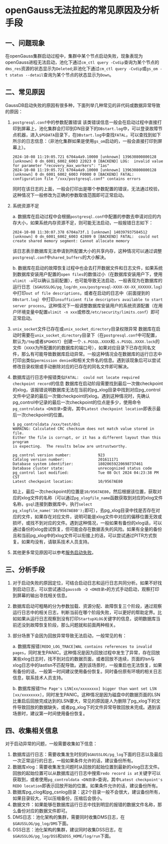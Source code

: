 # openGauss无法拉起的常见原因及分析手段

## 一、问题现象
在openGauss集群启动过程中，集群中某个节点启动失败，现象表现为openGauss进程无法启动，池化下通过`cm_ctl query -Cvdip`查询为某个节点的`dms_res`资源的状态显示为`Deleted`;非池化下通过`cm_ctl query -Cvdip`或`gs_om -t status --detail`查询为某个节点的状态显示为`Down`。

## 二、常见原因
GaussDB启动失败的原因有很多种，下面列举几种常见的非代码或数据异常导致的原因：
1.  `postgresql.conf`中的参数配置错误
    该类错误信息一般会在启动过程中直接打印到屏幕上，池化集群会打印到DN目录下的`DBstart.log`中，可以登录故障节点机器，进入`$PGDATA`目录下，在`DBstart.log`中查找`FATAL`，可以查找到如下所示的日志信息：（非池化集群如果是使用`gs_om`启动的，一般会直接打印到屏幕上）。
    ```shell
    2024-10-08 11:19:05.721 6704a4a9.10000 [unknown] 139630800800128 [unknown] 0 dn_6001_6002_6003 22023 0 [BACKEND] LOG:  invalid value for parameter "recovery_max_workers": "1as"
    2024-10-08 11:19:05.721 6704a4a9.10000 [unknown] 139630800800128 [unknown] 0 dn_6001_6002_6003 F0000 0 [BACKEND] FATAL:  configuration file "/xxx/postgresql.conf" contains errors
    ```
    同时在该日志的上面，一般会打印出是哪个参数配置的错误，无法通过校验，这种情况下一般修改为正确的参数取值范围即可正常启动。
2.  系统资源不足

    a. 数据库在启动过程中会根据`postgresql.conf`中配置的参数去申请对应的内存大小，如果系统内存资源不足，则可能无法启动，一般报错日志如下：
    ```shell
    2024-10-08 11:30:07.378 6704a73f.1 [unknown] 140397937584512 [unknown] 0 dn_6001_6002_6003 42809 0 [BACKEND] FATAL:  could not create shared memory segment: Cannot allocate memory
    ```
    该日志表示数据库无法申请到所配置大小的共享内存，这种情况可以通过调整`postgresql.conf`中`shared_buffers`的大小解决。

    b. 数据库在启动的故障恢复过程中也会去打开数据文件和日志文件，如果系统到数据库安装用户配置的`open files`的数值过小（在数据库安装用户下，使用`ulimit -a`可以确认当前配置），也可能导致无法启动，一般表现为在数据库的运行日志（`$GAUSSLOG/pg_log/dn_xxx/postgresql-XXXX-XX-XX_XXXXXX.log`）中打印`out of file descriptions`，或者在启动的日志中（前面提到的`DBstart.log`）中打印`insufficient file descriptors available to start server process`。这种情况下一般调整数据库安装用户的系统资源配置（在用户环境变量中配置`ulimit -n xxx`或修改`/etc/security/limits.conf`）即可正常启动。
3.  `unix_socket`文件已存在或`unix_socket_directory`目录权限异常
    数据库在启动时需要在`unix_socket_directory`目录下（在`postgresql.conf`中可配置，默认为`/tmp`或者`$PGHOST`）创建一个`.s.PGSQL.XXXX`和`.s.PGSQL.XXXX.lock`的文件（`XXXX`为所配置的的数据库的端口号），如果对应目录下已存在同名文件，那么有可能导致数据库启动异常。一般这种情况会在数据库的运行日志中打印出类似`permission denied`和相关文件名的信息。遇到该现象后可以尝试修改目录权限或手动删除对应的已存在的同名文件即可解决。
4.  数据库运行日志中报错类似`FATAL:  could not locate required checkpoint record`的信息
    数据库在启动阶段需要找到最后一次做checkpoint的xlog，该报错说明数据库无法在当前的pg_xlog目录中找到对应pg_control文件中记录的最后一次做checkpoint的xlog。遇到这种情况时，先确认pg_control中记录的最后一次checkpoint的位点是多少，使用命令`pg_controldata <DN目录>`查询，其中`Latest checkpoint location`即表示最后一次checkpoint的位置。
    ```shell
    $ pg_controldata /xxx/test/dn1
    WARNING: Calculated CRC checksum does not match value stored in file.
    Either the file is corrupt, or it has a different layout than this program
    is expecting.  The results below are untrustworthy.

    pg_control version number:            923
    Catalog version number:               201611171
    Database system identifier:           18020659220698737461
    Database cluster state:               unrecognized status code
    pg_control last modified:             Tue 08 Oct 2024 04:23:38 PM CST
    Latest checkpoint location:           10/9567AE80
    ```
    如上，最后一次checkpoint的位置是`10/9567AE80`，然后根据该位置，获取对应的xlog文件的名称（可以通过`pg_xlogfile_name`函数获取到对应的xlog文件名称，`gsql`连接到数据库中，执行`select pg_xlogfile_name('10/9567AE80');`即可），去pg_xlog目录中找是否存在对应的文件，如果存在对应文件，说明可能是xlog文件中对应的偏移位置无效或损坏，或找不到对应的文件。遇到这种情况，一般如果有备份的xlog话，可以通过备份的xlog尝试恢复，但可能会存在数据丢失的风险。如果有全量的备份且和当前pg_xlog中的xlog文件可以衔接上的话，可以尝试通过PITR方式恢复。如果均没有，请联系技术人员支持。
5.  其他更多常见原因可以参考[服务启动失败](./服务启动失败.md)。

## 三、分析手段
1.  对于启动失败的原因定位，可结合启动日志和运行日志共同分析。如果不好找到启动日志，可以尝试通过`gaussdb -D <DN目录>`的方式手动启动，观察打印到屏幕的输出寻找相关信息。
2.  数据库启动可粗略的分为参数加载、资源分配、故障恢复三个阶段，通过观察运行日志中的相关日志，判断当前在哪个阶段失败，可以更好的帮助定界。比如如果从运行日志观察到没有打印`StartupXLOG`关键字的信息，说明数据库当前还没到故障恢复阶段，那么问题就和前面两种相关。
3.  部分场景下会因为回放异常导致无法启动，一般常见的有：

    a. 数据库报错`[REDO_LOG_TRACE]WAL contains references to invalid pages`，同时发生PANIC。这种情况是因为回放过程中发生了异常，存在回放某些xlog日志时，找不到对应的数据页面，或者回放不连续，页面的lsn与xlog日志中的lastlsn不匹配导致。遇到该场景时，一般重启也无法恢复，如果有备份的话，一般第一时间建议使用备份恢复。同时备份原有环境的相关日志信息，联系技术人员支持。

    b. 数据库报错`The Page's LSN[xx/xxxxxxxx] bigger than want set LSN [xx/xxxxxxxx]`，同时发生PANIC。这种情况是因为磁盘中的数据页面的LSN比重启后回放完成达到的LSN要大，常见的原因是人为删除了pg_xlog下的文件导致回放的数据缺失，或者pg_xlog下的文件异常导致回放未完成。遇到该场景时，建议第一时间使用备份恢复。

## 四、收集相关信息
对于启动异常的问题，一般需要收集如下信息：
1.  数据库运行日志：需要收集发生时刻的`$GAUSSLOG/pg_log`下面的日志以及最后一次正常运行的日志，一般如果条件允许的话，建议备份所有。
2.  数据库xlog：需要收集发生问题时从回放的起始位置到最新的xlog日志文件。回放的起始位置可以从数据库运行日志中搜索`redo record is at`关键字可以获取到，或者使用`pg_controldata <DN目录>`查询，其中`Latest checkpoint's REDO location`即表示回放开始的位置。如果条件允许的话，建议备份所有。
3.  数据库pg_clog和pg_csnlog目录：这2个目录一般不会很大，建议备份所有，如果目录较大，可以压缩备份，压缩后会很小。
4.  数据文件：如果能够在数据库运行日志中找到明显的报错的数据文件名称，那么备份对应的数据文件即可。
5.  DMS日志：池化架构的集群，需要同时收集DMS日志，在`$GAUSSLOG/pg_log/DMS`下面。
6.  DSS日志：池化架构的集群，建议同时收集DSS日志，在`$GAUSSLOG/pg_log/DSS`和`$DSS_HOME/log/run`下面。